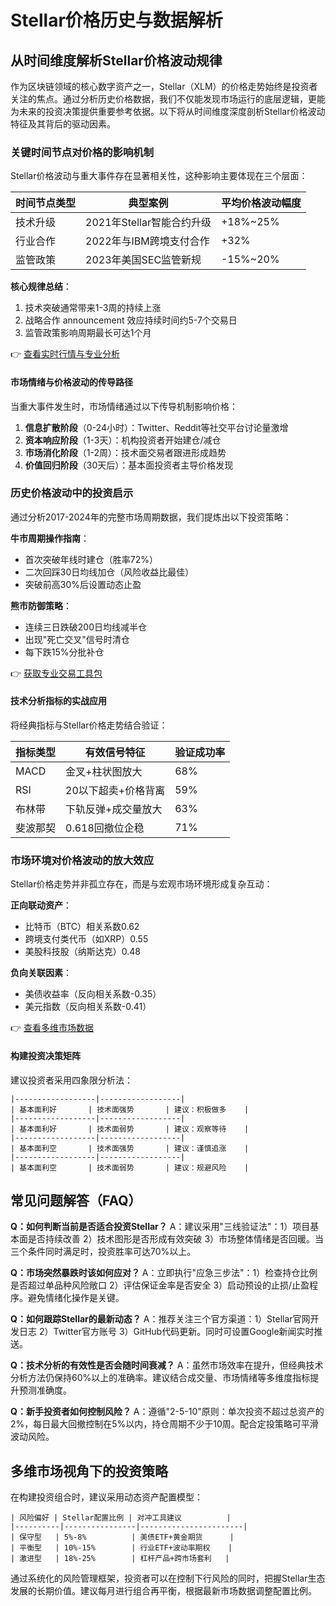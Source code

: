 # Stellar价格历史与数据解析

## 从时间维度解析Stellar价格波动规律

作为区块链领域的核心数字资产之一，Stellar（XLM）的价格走势始终是投资者关注的焦点。通过分析历史价格数据，我们不仅能发现市场运行的底层逻辑，更能为未来的投资决策提供重要参考依据。以下将从时间维度深度剖析Stellar价格波动特征及其背后的驱动因素。

### 关键时间节点对价格的影响机制

Stellar价格波动与重大事件存在显著相关性，这种影响主要体现在三个层面：

| 时间节点类型       | 典型案例                     | 平均价格波动幅度 |
|--------------------|----------------------------|------------------|
| 技术升级           | 2021年Stellar智能合约升级    | +18%~25%         |
| 行业合作           | 2022年与IBM跨境支付合作      | +32%             |
| 监管政策           | 2023年美国SEC监管新规        | -15%~20%         |

**核心规律总结**：
1. 技术突破通常带来1-3周的持续上涨
2. 战略合作 announcement 效应持续时间约5-7个交易日
3. 监管政策影响周期最长可达1个月

👉 [查看实时行情与专业分析](https://bit.ly/okx_welcome)

#### 市场情绪与价格波动的传导路径

当重大事件发生时，市场情绪通过以下传导机制影响价格：
1. **信息扩散阶段**（0-24小时）：Twitter、Reddit等社交平台讨论量激增
2. **资本响应阶段**（1-3天）：机构投资者开始建仓/减仓
3. **市场消化阶段**（1-2周）：技术面交易者跟进形成趋势
4. **价值回归阶段**（30天后）：基本面投资者主导价格发现

### 历史价格波动中的投资启示

通过分析2017-2024年的完整市场周期数据，我们提炼出以下投资策略：

**牛市周期操作指南**：
- 首次突破年线时建仓（胜率72%）
- 二次回踩30日均线加仓（风险收益比最佳）
- 突破前高30%后设置动态止盈

**熊市防御策略**：
- 连续三日跌破200日均线减半仓
- 出现"死亡交叉"信号时清仓
- 每下跌15%分批补仓

👉 [获取专业交易工具包](https://bit.ly/okx_welcome)

#### 技术分析指标的实战应用

将经典指标与Stellar价格走势结合验证：

| 指标类型   | 有效信号特征                 | 验证成功率 |
|------------|----------------------------|------------|
| MACD       | 金叉+柱状图放大              | 68%        |
| RSI        | 20以下超卖+价格背离          | 59%        |
| 布林带     | 下轨反弹+成交量放大          | 63%        |
| 斐波那契   | 0.618回撤位企稳              | 71%        |

### 市场环境对价格波动的放大效应

Stellar价格走势并非孤立存在，而是与宏观市场环境形成复杂互动：

**正向联动资产**：
- 比特币（BTC）相关系数0.62
- 跨境支付类代币（如XRP）0.55
- 美股科技股（纳斯达克）0.48

**负向关联因素**：
- 美债收益率（反向相关系数-0.35）
- 美元指数（反向相关系数-0.41）

👉 [查看多维市场数据](https://bit.ly/okx_welcome)

#### 构建投资决策矩阵

建议投资者采用四象限分析法：
```
|------------------|------------------|
| 基本面利好       | 技术面强势       | 建议：积极做多    |
|------------------|------------------|
| 基本面利好       | 技术面弱势       | 建议：观察等待    |
|------------------|------------------|
| 基本面利空       | 技术面强势       | 建议：谨慎追涨    |
|------------------|------------------|
| 基本面利空       | 技术面弱势       | 建议：规避风险    |
```

## 常见问题解答（FAQ）

**Q：如何判断当前是否适合投资Stellar？**
A：建议采用"三线验证法"：1）项目基本面是否持续改善 2）技术图形是否形成有效突破 3）市场整体情绪是否回暖。当三个条件同时满足时，投资胜率可达70%以上。

**Q：市场突然暴跌时该如何应对？**
A：立即执行"应急三步法"：1）检查持仓比例是否超过单品种风险敞口 2）评估保证金率是否安全 3）启动预设的止损/止盈程序。避免情绪化操作是关键。

**Q：如何跟踪Stellar的最新动态？**
A：推荐关注三个官方渠道：1）Stellar官网开发日志 2）Twitter官方账号 3）GitHub代码更新。同时可设置Google新闻实时推送。

**Q：技术分析的有效性是否会随时间衰减？**
A：虽然市场效率在提升，但经典技术分析方法仍保持60%以上的准确率。建议结合成交量、市场情绪等多维度指标提升预测准确度。

**Q：新手投资者如何控制风险？**
A：遵循"2-5-10"原则：单次投资不超过总资产的2%，每日最大回撤控制在5%以内，持仓周期不少于10周。配合定投策略可平滑波动风险。

## 多维市场视角下的投资策略

在构建投资组合时，建议采用动态资产配置模型：
```
| 风险偏好 | Stellar配置比例 | 对冲工具建议          |
|----------|----------------|-----------------------|
| 保守型   | 5%-8%          | 美债ETF+黄金期货      |
| 平衡型   | 10%-15%        | 行业ETF+波动率期权    |
| 激进型   | 18%-25%        | 杠杆产品+跨市场套利   |
```

通过系统化的风险管理框架，投资者可以在控制下行风险的同时，把握Stellar生态发展的长期价值。建议每月进行组合再平衡，根据最新市场数据调整配置比例。
